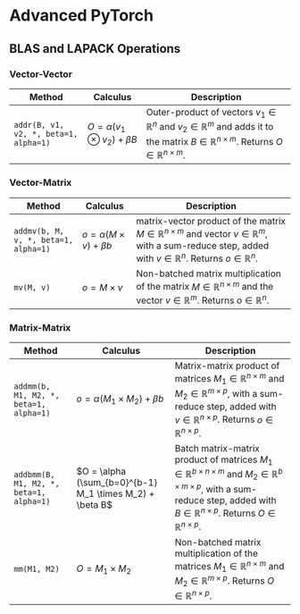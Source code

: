 # Advanced PyTorch

## BLAS and LAPACK Operations

### Vector-Vector
Method | Calculus| Description |
| --- | --- |--- |
```addr(B, v1, v2, *, beta=1, alpha=1)``` | $O = \alpha (v_1 \otimes v_2) + \beta B$ | Outer-product of vectors $v_1 \in \mathbb{R}^{n}$ and $v_2 \in \mathbb{R}^{m}$ and adds it to the matrix $B \in \mathbb{R}^{n \times m}$.  Returns $O \in \mathbb{R}^{n \times m}$.

### Vector-Matrix
Method | Calculus| Description |
| --- | --- |--- |
```addmv(b, M, v, *, beta=1, alpha=1)``` | $o = \alpha (M \times v) + \beta b$ | matrix-vector product of the matrix $M \in \mathbb{R}^{n \times m}$ and vector $v \in \mathbb{R}^{m}$, with a sum-reduce step, added with $v \in \mathbb{R}^{n}$.  Returns $o \in \mathbb{R}^{n}$.
```mv(M, v)``` | $o = M \times v$ |  Non-batched matrix multiplication of the matrix $M \in \mathbb{R}^{n \times m}$ and the vector $v \in \mathbb{R}^{m}$. Returns $o \in \mathbb{R}^{n}$.

### Matrix-Matrix
Method | Calculus| Description |
| --- | --- |--- |
```addmm(b, M1, M2, *, beta=1, alpha=1)``` | $o = \alpha (M_1 \times M_2) + \beta b$ |Matrix-matrix product of matrices $M_1 \in \mathbb{R}^{n \times m}$ and $M_2 \in \mathbb{R}^{m \times p}$, with a sum-reduce step, added with $v \in \mathbb{R}^{n \times p}$. Returns $o \in \mathbb{R}^{n \times p}$.
```addbmm(B, M1, M2, *, beta=1, alpha=1)``` | $O = \alpha (\sum_{b=0}^{b-1} M_1 \times M_2)  + \beta B$ |Batch matrix-matrix product of matrices $M_1 \in \mathbb{R}^{b\times n \times m}$ and $M_2 \in \mathbb{R}^{b\times m \times p}$, with a sum-reduce step, added with $B \in \mathbb{R}^{n \times p}$. Returns $O \in \mathbb{R}^{n \times p}$.
```mm(M1, M2)``` | $O = M_1 \times M_2$ |  Non-batched matrix multiplication of the matrices $M_1 \in \mathbb{R}^{n \times m}$ and $M_2 \in \mathbb{R}^{m \times p}$. Returns $O \in \mathbb{R}^{n \times p}$.
